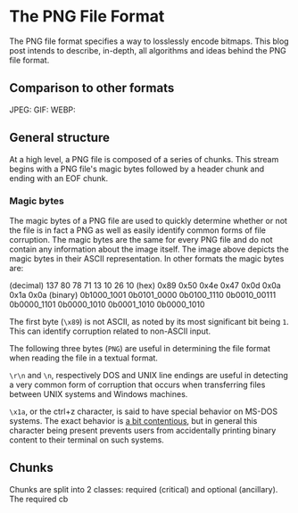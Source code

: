 # The PNG File Format

The PNG file format specifies a way to losslessly encode bitmaps. This blog post intends to describe, in-depth, all algorithms and ideas behind the PNG file format.

## Comparison to other formats

JPEG:
GIF:
WEBP:

## General structure

At a high level, a PNG file is composed of a series of chunks. This stream begins with a PNG file's magic bytes followed by a header chunk and ending with an EOF chunk.

<!-- , followed by the IHDR (image header) chunk, 1 or more IDAT (image data) chunks, and ending with an IEND (image end) chunk. -->

### Magic bytes

<!-- ASCII IMAGE -->

The magic bytes of a PNG file are used to quickly determine whether or not the file is in fact a PNG as well as easily identify common forms of file corruption. The magic bytes are the same for every PNG file and do not contain any information about the image itself. The image above depicts the magic bytes in their ASCII representation. In other formats the magic bytes are:

(decimal) 137 80 78 71 13 10 26 10
(hex) 0x89 0x50 0x4e 0x47 0x0d 0x0a 0x1a 0x0a
(binary) 0b1000_1001 0b0101_0000 0b0100_1110 0b0010_00111 0b0000_1101 0b0000_1010 0b0001_1010 0b0000_1010

The first byte (`\x89`) is not ASCII, as noted by its most significant bit being `1`. This can identify corruption related to non-ASCII input.

The following three bytes (`PNG`) are useful in determining the file format when reading the file in a textual format.

`\r\n` and `\n`, respectively DOS and UNIX line endings are useful in detecting a very common form of corruption that occurs when transferring files between UNIX systems and Windows machines.

`\x1a`, or the ctrl+z character, is said to have special behavior on MS-DOS systems. The exact behavior is [a bit contentious](http://jdebp.info/FGA/dos-character-26-is-not-special.html), but in general this character being present prevents users from accidentally printing binary content to their terminal on such systems.

## Chunks

Chunks are split into 2 classes: required (critical) and optional (ancillary). The required cb
